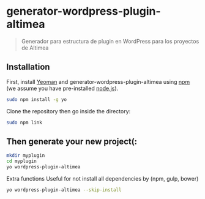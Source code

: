 # generator-wordpress-plugin-altimea
> Generador para estructura de plugin en WordPress para los proyectos de Altimea

## Installation

First, install [Yeoman](http://yeoman.io) and generator-wordpress-plugin-altimea using [npm](https://www.npmjs.com/) (we assume you have pre-installed [node.js](https://nodejs.org/)).

```bash
sudo npm install -g yo
```
Clone the repository then go inside the directory:

```bash
sudo npm link
```

## Then generate your new project(:

```bash
mkdir myplugin
cd myplugin
yo wordpress-plugin-altimea
```

Extra functions
Useful for not install all dependencies by (npm, gulp, bower)

```bash
yo wordpress-plugin-altimea --skip-install
```
